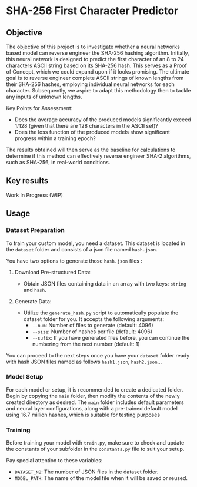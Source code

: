 # SHA-256 First Character Predictor

## Objective

The objective of this project is to investigate whether a neural networks based model can reverse engineer the SHA-256 hashing algorithm.
Initially, this neural network is designed to predict the first character of an 8 to 24 characters ASCII string based on its SHA-256 hash.
This serves as a Proof of Concept, which we could expand upon if it looks promising.
The ultimate goal is to reverse engineer complete ASCII strings of known lengths from their SHA-256 hashes, employing individual neural networks for each character. Subsequently, we aspire to adapt this methodology then to tackle any inputs of unknown lengths.

Key Points for Assessment:

- Does the average accuracy of the produced models significantly exceed 1/128 (given that there are 128 characters in the ASCII set)?
- Does the loss function of the produced models show significant progress within a training epoch?

The results obtained will then serve as the baseline for calculations to determine if this method can effectively reverse engineer SHA-2 algorithms, such as SHA-256, in real-world conditions.

## Key results

Work In Progress (WIP)

## Usage

### Dataset Preparation

To train your custom model, you need a dataset. This dataset is located in the `dataset` folder and consists of a json file named `hash.json`.

You have two options to generate those `hash.json` files :

1. Download Pre-structured Data:

   - Obtain JSON files containing data in an array with two keys: `string` and `hash`.

2. Generate Data:
   - Utilize the `generate_hash.py` script to automatically populate the dataset folder for you. It accepts the following arguments:
     - `--num`: Number of files to generate (default: 4096)
     - `--size`: Number of hashes per file (default: 4096)
     - `--sufix`: If you have generated files before, you can continue the numbering from the next number (default: 1)

You can proceed to the next steps once you have your `dataset` folder ready with hash JSON files named as follows `hash1.json`, `hash2.json`...

### Model Setup

For each model or setup, it is recommended to create a dedicated folder. Begin by copying the `main` folder, then modify the contents of the newly created directory as desired. The `main` folder includes default parameters and neural layer configurations, along with a pre-trained default model using 16.7 million hashes, which is suitable for testing purposes

### Training

Before training your model with `train.py`, make sure to check and update the constants of your subfolder in the `constants.py` file to suit your setup.

Pay special attention to these variables:

- `DATASET_NB`: The number of JSON files in the dataset folder.
- `MODEL_PATH`: The name of the model file when it will be saved or reused.
